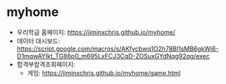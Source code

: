 # myhome

- 우리학급 홈페이지: https://jiminxchris.github.io/myhome/
- 데이터 대시보드: https://script.google.com/macros/s/AKfycbwq1O2h78BI1sMB6gkWi6-D1mqwAYIkt_TG86p0_m695LxFCJ3CqD-ZOSuxGYdNqg92qg/exec
- 합격부랍격조회페이지:
  - 게임: https://jiminxchris.github.io/myhome/game.html

